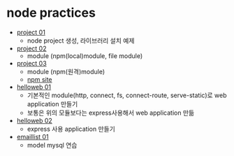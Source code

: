# node practices

* [project 01](project-ex01)
    * node project 생성, 라이브러리 설치 예제
* [project 02](project-ex02)
    * module (npm(local)module, file module)
* [project 03](project-ex03)
    * module (npm(원격)module)
    * [npm site](https://www.npmjs.com/)
* [helloweb 01](helloweb-ex01)
    * 기본적인 module(http, connect, fs, connect-route, serve-static)로 web application 만들기
    * 보통은 위의 모듈보다는 express사용해서 web application 만듦
* [helloweb 02](helloweb-ex02)
    * express 사용 application 만들기
* [emaillist 01](emaillist01)
    * model mysql 연습
